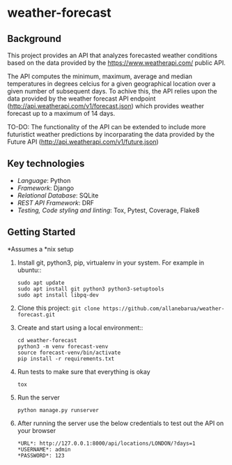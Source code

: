 # weather-forecast

Background
---------------
This project provides an API that analyzes forecasted weather conditions based on the data provided by the https://www.weatherapi.com/ public API.

The API computes the minimum, maximum, average and median temperatures in degrees celcius for a given geographical location over a given number of subsequent days. To achive this, the API relies upon the data provided by the weather forecast API endpoint (http://api.weatherapi.com/v1/forecast.json) which provides weather forecast up to a maximum of 14 days.

TO-DO: The functionality of the API can be extended to include more futuristict weather predictions by incorparating the data provided by the Future API (http://api.weatherapi.com/v1/future.json)

Key technologies
----------------
  * *Language*: Python
  * *Framework*: Django
  * *Relational Database*: SQLite
  * *REST API Framework*: DRF
  * *Testing, Code styling and linting*: Tox, Pytest, Coverage, Flake8

Getting Started
---------------

*Assumes a \*nix setup

1. Install git, python3, pip, virtualenv in your system. For example in ubuntu::

    ```
    sudo apt update
    sudo apt install git python3 python3-setuptools
    sudo apt install libpq-dev
    ```

2. Clone this project: ``git clone https://github.com/allanebarua/weather-forecast.git``

4. Create and start using a local environment::
    ```
    cd weather-forecast
    python3 -m venv forecast-venv
    source forecast-venv/bin/activate
    pip install -r requirements.txt
    ```

5. Run tests to make sure that everything is okay

    ```
    tox
    ```
 
6. Run the server
    ```
    python manage.py runserver
    ```

7. After running the server use the below credentials to test out the API on your browser
    ```
    *URL*: http://127.0.0.1:8000/api/locations/LONDON/?days=1
    *USERNAME*: admin
    *PASSWORD*: 123
    ```

